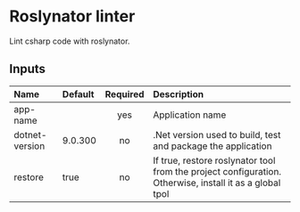 # Roslynator linter

Lint csharp code with roslynator.

## Inputs

| Name            | Default   | Required | Description          |
| :---            | :----     | :------: | :----                |
| app-name        |           | yes      | Application name     |
| dotnet-version  | 9.0.300   | no       | .Net version used to build, test and package the application |
| restore         | true      | no       | If true, restore roslynator tool from the project configuration. Otherwise, install it as a global tpol  |
